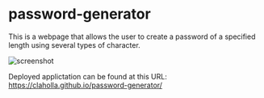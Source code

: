# password-generator

This is a webpage that allows the user to create a password of a specified length using several types of character.


![screenshot](https://user-images.githubusercontent.com/80665978/116800568-050f4500-aac8-11eb-8306-79238133f131.png)

Deployed applictation can be found at this URL:
https://claholla.github.io/password-generator/
